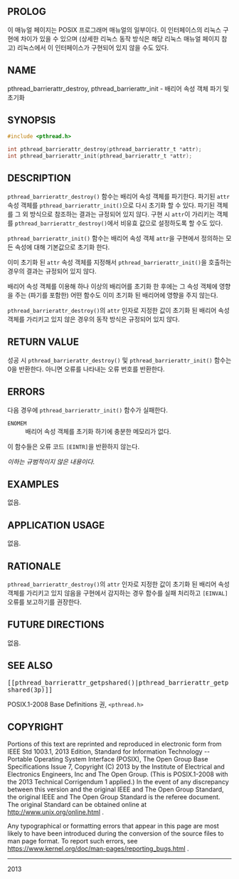 ## PROLOG

이 매뉴얼 페이지는 POSIX 프로그래머 매뉴얼의 일부이다. 이 인터페이스의 리눅스 구현에 차이가 있을 수 있으며 (상세한 리눅스 동작 방식은 해당 리눅스 매뉴얼 페이지 참고) 리눅스에서 이 인터페이스가 구현되어 있지 않을 수도 있다.

## NAME

pthread_barrierattr_destroy, pthread_barrierattr_init - 배리어 속성 객체 파기 및 초기화

## SYNOPSIS

```c
#include <pthread.h>

int pthread_barrierattr_destroy(pthread_barrierattr_t *attr);
int pthread_barrierattr_init(pthread_barrierattr_t *attr);
```

## DESCRIPTION

`pthread_barrierattr_destroy()` 함수는 배리어 속성 객체를 파기한다. 파기된 `attr` 속성 객체를 `pthread_barrierattr_init()`으로 다시 초기화 할 수 있다. 파기된 객체를 그 외 방식으로 참조하는 결과는 규정되어 있지 않다. 구현 시 `attr`이 가리키는 객체를 `pthread_barrierattr_destroy()`에서 비유효 값으로 설정하도록 할 수도 있다.

`pthread_barrierattr_init()` 함수는 배리어 속성 객체 `attr`을 구현에서 정의하는 모든 속성에 대해 기본값으로 초기화 한다.

이미 초기화 된 `attr` 속성 객체를 지정해서 `pthread_barrierattr_init()`을 호출하는 경우의 결과는 규정되어 있지 않다.

배리어 속성 객체를 이용해 하나 이상의 배리어를 초기화 한 후에는 그 속성 객체에 영향을 주는 (파기를 포함한) 어떤 함수도 이미 초기화 된 배리어에 영향을 주지 않는다.

`pthread_barrierattr_destroy()`의 `attr` 인자로 지정한 값이 초기화 된 배리어 속성 객체를 가리키고 있지 않은 경우의 동작 방식은 규정되어 있지 않다.

## RETURN VALUE

성공 시 `pthread_barrierattr_destroy()` 및 `pthread_barrierattr_init()` 함수는 0을 반환한다. 아니면 오류를 나타내는 오류 번호를 반환한다.

## ERRORS

다음 경우에 `pthread_barrierattr_init()` 함수가 실패한다.

<dl>
<dt><code>ENOMEM</code></dt>
<dd>배리어 속성 객체를 초기화 하기에 충분한 메모리가 없다.</dd>
</dl>

이 함수들은 오류 코드 `[EINTR]`을 반환하지 않는다.

<em>이하는 규범적이지 않은 내용이다.</em>

## EXAMPLES

없음.

## APPLICATION USAGE

없음.

## RATIONALE

`pthread_barrierattr_destroy()`의 `attr` 인자로 지정한 값이 초기화 된 배리어 속성 객체를 가리키고 있지 않음을 구현에서 감지하는 경우 함수를 실패 처리하고 `[EINVAL]` 오류를 보고하기를 권장한다.

## FUTURE DIRECTIONS

없음.

## SEE ALSO

<tt>[[pthread_barrierattr_getpshared()|pthread_barrierattr_getpshared(3p)]]</tt>

POSIX.1-2008 Base Definitions 권, `<pthread.h>`

## COPYRIGHT

Portions of this text are reprinted and reproduced in electronic form from IEEE Std 1003.1, 2013 Edition, Standard for Information Technology -- Portable Operating System Interface (POSIX), The Open Group Base Specifications Issue 7, Copyright (C) 2013 by the Institute of Electrical and Electronics Engineers, Inc and The Open Group. (This is POSIX.1-2008 with the 2013 Technical Corrigendum 1 applied.) In the event of any discrepancy between this version and the original IEEE and The Open Group Standard, the original IEEE and The Open Group Standard is the referee document. The original Standard can be obtained online at http://www.unix.org/online.html .

Any typographical or formatting errors that appear in this page are most likely to have been introduced during the conversion of the source files to man page format. To report such errors, see https://www.kernel.org/doc/man-pages/reporting_bugs.html .

----

2013

